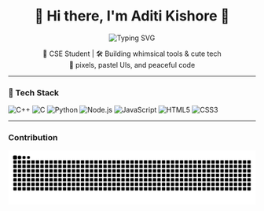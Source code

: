 <!-- 🐣 Intro -->
<h1 align="center">🌼 Hi there, I'm Aditi Kishore 🌼</h1>
<p align="center">
  <img src="https://readme-typing-svg.demolab.com?font=Fira+Code&size=20&duration=2000&pause=1000&color=FFB6C1&center=true&vCenter=true&width=435&lines=I+code+cool+things+in+Python+%F0%9F%90%8D;I+design+smart+assistants+like+ZORA+%F0%9F%A4%96;Building+fun+and+friendly+UIs+%F0%9F%92%83" alt="Typing SVG" />
</p>
<p align="center">
  🍓 CSE Student | 🛠️ Building whimsical tools & cute tech<br>
  🧁  pixels, pastel UIs, and peaceful code
</p>

---

### 🍬 Tech Stack 
<p>
  <img src="https://img.icons8.com/?size=48&id=2T6TKY6whzgV&format=png&color=000000" title="C++"/>
  <img src="https://img.icons8.com/?size=48&id=40670&format=png&color=000000" title="C"/>
  <img src="https://img.icons8.com/color/48/python.png" title="Python"/>
  <img src="https://img.icons8.com/color/48/nodejs.png" title="Node.js"/>
  <img src="https://img.icons8.com/color/48/javascript.png" title="JavaScript"/>
  <img src="https://img.icons8.com/color/48/html-5.png" title="HTML5"/>
  <img src="https://img.icons8.com/color/48/css3.png" title="CSS3"/>
 
</p>

---

### Contribution

![Snake animation](https://raw.githubusercontent.com/Adtkre/Adtkre/output/github-contribution-grid-snake.svg)



